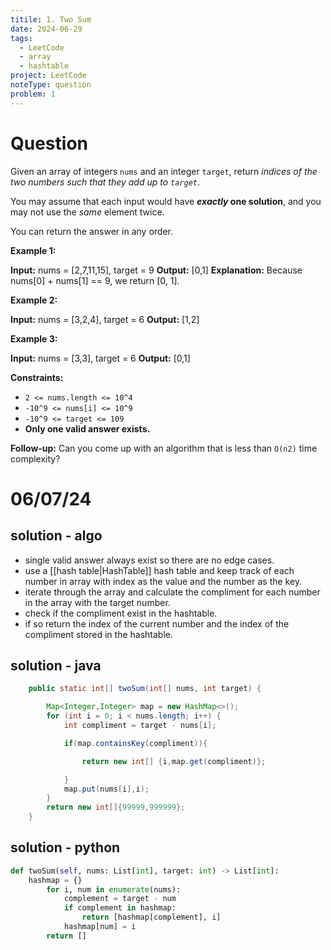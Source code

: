 ```yaml
---
titile: 1. Two Sum
date: 2024-06-29
tags:
  - LeetCode
  - array
  - hashtable
project: LeetCode
noteType: question
problem: 1
---
```


# Question

Given an array of integers `nums` and an integer `target`, return _indices of the two numbers such that they add up to `target`_.

You may assume that each input would have **_exactly_ one solution**, and you may not use the _same_ element twice.

You can return the answer in any order.

**Example 1:**

**Input:** nums = [2,7,11,15], target = 9
**Output:** [0,1]
**Explanation:** Because nums[0] + nums[1] == 9, we return [0, 1].

**Example 2:**

**Input:** nums = [3,2,4], target = 6
**Output:** [1,2]

**Example 3:**

**Input:** nums = [3,3], target = 6
**Output:** [0,1]

**Constraints:**

- `2 <= nums.length <= 10^4`
- `-10^9 <= nums[i] <= 10^9`
- `-10^9 <= target <= 109`
- **Only one valid answer exists.**

**Follow-up:** Can you come up with an algorithm that is less than `O(n2)` time complexity?


# 06/07/24
## solution - algo

- single valid answer always exist so there are no edge cases.
- use a [[hash table|HashTable]] hash table and keep track of each number in array with index as the value and the number as the key.
- iterate through the array and calculate the compliment for each number in the array with the target number.
- check if the compliment exist in the hashtable.
- if so return the index of the current number and the index of the compliment stored in the hashtable.

## solution - java

```java
    public static int[] twoSum(int[] nums, int target) {

        Map<Integer,Integer> map = new HashMap<>();
        for (int i = 0; i < nums.length; i++) {
            int compliment = target - nums[i];

            if(map.containsKey(compliment)){

                return new int[] {i,map.get(compliment)};

            }
            map.put(nums[i],i);
        }
        return new int[]{99999,999999};
    }
```

## solution - python


```python
def twoSum(self, nums: List[int], target: int) -> List[int]:
    hashmap = {}
        for i, num in enumerate(nums):
            complement = target - num
            if complement in hashmap:
                return [hashmap[complement], i]
            hashmap[num] = i
        return []
```